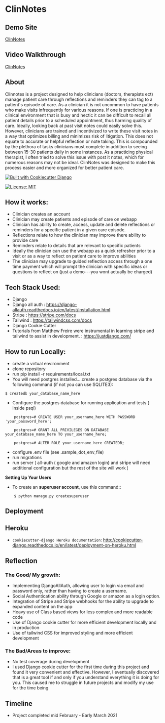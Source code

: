ClinNotes
=========

## Demo Site
[ClinNotes](https://fierce-sierra-99431.herokuapp.com/)

## Video Walkthrough
[ClinNotes](https://www.youtube.com/watch?v=DItCyzN0eG0)

## About
Clinnotes is a project designed to help clinicians (doctors, therapists ect) manage patient care through reflections and reminders they can tag to a patient's episode of care. As a clinician it is not uncommon to have patients who make visits infrequently for various reasons. If one is practicing in a clinical environment that is busy and hectic it can be difficult to recall all patient details prior to a scheduled appointment, thus harming quality of care. Ideally, looking back at past visit notes could easily solve this. However, clinicians are trained and incentivized to write these visit notes in a way that optimizes billing and minimizes risk of litigation. This does not equate to accurate or helpful reflection or note taking. This is compounded by the plethora of tasks clinicians must complete in addition to seeing between 15-30 patients daily in some instances. As a practicing physical therapist, I often tried to solve this issue with post it notes, which for numerous reasons may not be ideal. ClinNotes was designed to make this process easier and more organized for better patient care.

[![Built with Cookiecutter Django](https://img.shields.io/badge/built%20with-Cookiecutter%20Django-ff69b4.svg?logo=cookiecutter)](https://github.com/pydanny/cookiecutter-django/)

[![License: MIT](https://img.shields.io/badge/License-MIT-yellow.svg)](https://opensource.org/licenses/MIT)

## How it works:
- Clinician creates an account
- Clinician may create patients and episode of care on webapp
- Clinician has ability to create, access, update and delete reflections or reminders for a specific patient in a given care episode.
- Reflections relate to how the clinician may improve there ability to provide care
- Reminders relate to details that are relevant to specific patients
- Ideally the clinician can use the webapp as a quick refresher prior to a visit or as a way to reflect on patient care to improve abilities
- The clinician may upgrade to guided reflection access through a one time payment which will prompt the clinician with specific ideas or questions to reflect on (just a demo---you wont actually be charged)

## Tech Stack Used:
- Django
- Django all auth : https://django-allauth.readthedocs.io/en/latest/installation.html
- Stripe : https://stripe.com/docs
- Tailwind : https://tailwindcss.com/docs
- Django Cookie Cutter
- Tutorials from Matthew Freire were instrumental in learning stripe and tailwind to assist in development. : https://justdjango.com/

## How to run Locally: 
* create a virtual environment
* clone repository
* run pip install -r requirements/local.txt
* You will need postgres installed....create a postgres database via the following command (if not you can use SQLITE3):

```
$ createdb your_database_name_here
```

- Configure the postgres database for running application and tests ( inside psql)

```
    postgres=# CREATE USER your_username_here WITH PASSWORD 'your_password_here';

    postgres=# GRANT ALL PRIVILEGES ON DATABASE your_database_name_here TO your_username_here;
    
    postgres=# ALTER ROLE your_username_here CREATEDB;
 ```
    
    
* configure .env file (see .sample_dot_env_file)
* run migrations
* run server ( all-auth ( google and amazon login) and stripe will need additional configuration but the rest of the site will work )


**Setting Up Your Users**

* To create an **superuser account**, use this command::
```
    $ python manage.py createsuperuser
```


Deployment
----------

## Heroku
- `cookiecutter-django Heroku documentation`: http://cookiecutter-django.readthedocs.io/en/latest/deployment-on-heroku.html


## Reflection

### The Good/ My growth:
- Implementing DjangoAllAuth, allowing user to login via email and password only, rather than having to create a username.
- Social Authentication ability through Google or amazon as a login option.
- Integration of Stripe and Stripe webhooks for the ability to upgrade to expanded content on the app
- Heavy use of Class based views for less complex and more readable code
- Use of Django cookie cutter for more efficient development locally and in production
- Use of tailwind CSS for improved styling and more efficient development

### The Bad/Areas to improve:
- No test coverage during development
- I used Django cookie cutter for the first time during this project and found it very convenient and effective. However, I eventually discovered that is a great tool if and only if you understand everything it is doing for you. This caused me to struggle in future projects and modify my use for the time being


## Timeline
- Project completed mid February - Early March 2021




